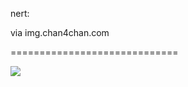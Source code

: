 <!--
id: 2461794654
link: http://tumblr.atmos.org/post/2461794654/nert-via-img-chan4chan-com
slug: nert-via-img-chan4chan-com
date: Sat Dec 25 2010 15:00:33 GMT-0800 (PST)
publish: 2010-12-025
tags: 
title: nert:

via img.chan4chan.com

-->


nert:

via img.chan4chan.com

=============================

![](http://www.tumblr.com/photo/1280/atmos/2461794654/1/tumblr_ldvh17ETcb1qzy9q2)

